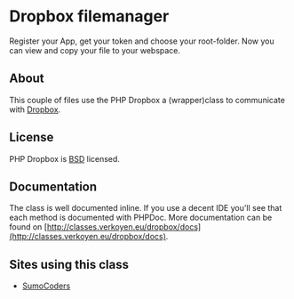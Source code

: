 # Dropbox filemanager

Register your App, get your token and choose your root-folder. Now you can view and copy your file to your webspace.

## About

This couple of files use the PHP Dropbox a (wrapper)class to communicate with [Dropbox](http://dropbox.com).

## License

PHP Dropbox is [BSD](http://classes.verkoyen.eu/overview/bsd) licensed.

## Documentation

The class is well documented inline. If you use a decent IDE you'll see that each method is documented with PHPDoc.
More documentation can be found on [http://classes.verkoyen.eu/dropbox/docs](http://classes.verkoyen.eu/dropbox/docs).

## Sites using this class

* [SumoCoders](http://www.sumocoders.be)

